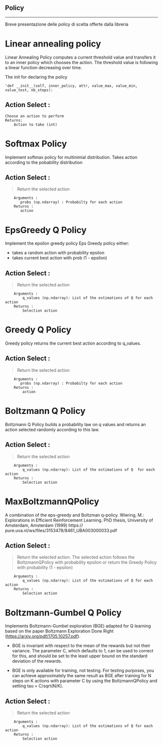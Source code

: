**Policy**
---
---

Breve presentazione delle policy di scelta offerte dalla libreria

# Linear annealing policy

Linear Annealing Policy computes a current threshold value and transfers it to an inner policy which chooses the action. The threshold value is following a linear function decreasing over time.

The init for declaring the policy
```
'def __init__(self, inner_policy, attr, value_max, value_min, value_test, nb_steps):
```
## Action Select :
```
Choose an action to perform
Returns: 
    Action to take (int)
```
# Softmax Policy

 Implement softmax policy for multinimial distribution. Takes action according to the pobability distribution
## Action Select :
> Return the selected action
```
    Arguments :
       probs (np.ndarray) : Probabilty for each action
    Returns :
       action
```

# EpsGreedy Q Policy
Implement the epsilon greedy policy
Eps Greedy policy either:
- takes a random action with probability epsilon
- takes current best action with prob (1 - epsilon)
## Action Select :
> Return the selected action
```
    Arguments :
        q_values (np.ndarray): List of the estimations of Q for each action
    Returns :
        Selection action
```

# Greedy Q Policy

Greedy policy returns the current best action according to q_values.
## Action Select :
> Return the selected action
```
    Arguments :
       probs (np.ndarray) : Probabilty for each action
    Returns :
        action
```

# Boltzmann Q Policy

Boltzmann Q Policy builds a probability law on q values and returns an action selected randomly according to this law.
## Action Select :
> Return the selected action
```
    Arguments :
        q_values (np.ndarray): List of the estimations of Q  for each action
    Returns :
        Selection action
```
# MaxBoltzmannQPolicy

A combination of the eps-greedy and Boltzman q-policy. 
Wiering, M.: Explorations in Efficient Reinforcement Learning. PhD thesis, University of Amsterdam, Amsterdam (1999) https://
pure.uva.nl/ws/files/3153478/8461_UBA003000033.pdf

## Action Select :
> Return the selected action. 
The selected action follows the BoltzmannQPolicy with probability epsilon or return the Greedy Policy with probability (1 - epsilon)
```
    Arguments :
        q_values (np.ndarray): List of the estimations of Q for each action
    Returns :
        Selection action
```
# Boltzmann-Gumbel Q Policy
Implements Boltzmann-Gumbel exploration (BGE) adapted for Q learning
based on the paper Boltzmann Exploration Done Right (https://arxiv.org/pdf/1705.10257.pdf).
* BGE is invariant with respect to the mean of the rewards but not their variance. The parameter C, which defaults to 1, can be used to correct for this, and should be set to the least upper bound on the standard deviation of the rewards.

* BGE is only available for training, not testing. For testing purposes, you can achieve approximately the same result as BGE after training for N steps on K actions with parameter C by using the BoltzmannQPolicy and setting tau = C/sqrt(N/K).

## Action Select :
> Return the selected action
```
    Arguments :
        q_values (np.ndarray): List of the estimations of Q for each action
    Returns :
        Selection action
```